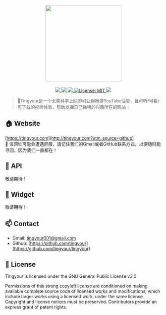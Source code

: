 <h1 align="center">
  <a href="http://tingyour.com?utm_source=github" target="_blank">
    <img src="https://raw.githubusercontent.com/tingyour/tingyour/main/resources/images/logo.png" width="245" />
  </a>
</h1>
<p align="center">
  <a href="javascript:;">
    <img src="https://img.shields.io/badge/version-v2.0.0-blue" />
  </a>
  <a href="https://validator.w3.org/" target="_blank">
    <img src="https://img.shields.io/badge/w3c-validated-brightgreen" />
  </a>
  <a href="javascript:;">
    <img src="https://img.shields.io/badge/rating-%E2%98%85%E2%98%85%E2%98%85%E2%98%85%E2%98%86-yellowgreen" />
  </a>
  <a href="https://github.com/tingyour/tingyour/blob/master/LICENSE" target="_blank">
    <img alt="License: MIT" src="https://img.shields.io/badge/license-GUN-red.svg" />
  </a>
  <a href="javascript:;">
    <img src="https://img.shields.io/badge/platform-windows%20%7C%20macos%20%7C%20linux-lightgrey" />
  </a>
</p>

> 👋Tingyour是一个无需科学上网即可让你畅游YouTube油管，且可听/可看/可下载的视听体验，帮助发掘自己独特的兴趣所在的网站！

## 🏠 Website
[https://tingyour.com](http://tingyour.com?utm_source=github)  
📌 该网址可能会遭遇屏蔽，请记住我们的Gmail或者GitHub联系方式，以便随时能寻回，因为我们一直都在！

## 💪 API
敬请期待！

## 🌈 Widget
敬请期待！

## 📫 Contact
- Gmail: [tingyour001@gmail.com](mailto:tingyour001@gmail.com)
- Github: [https://github.com/tingyour](https://github.com/tingyour/tingyour)

## 📑 License
Tingyour is licensed under the
GNU General Public License v3.0

Permissions of this strong copyleft license are conditioned on making available complete source code of licensed works and modifications, which include larger works using a licensed work, under the same license. Copyright and license notices must be preserved. Contributors provide an express grant of patent rights.
